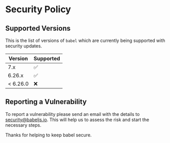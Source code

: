 # Security Policy

## Supported Versions

This is the list of versions of `babel` which are
currently being supported with security updates.

| Version  | Supported          |
| -------- | ------------------ |
| 7.x      | :white_check_mark: |
| 6.26.x   | :white_check_mark: |
| < 6.26.0 | :x:                |

## Reporting a Vulnerability

To report a vulnerability please send an email with the details to security@babeljs.io. 
This will help us to assess the risk and start the necessary steps.

Thanks for helping to keep babel secure.

